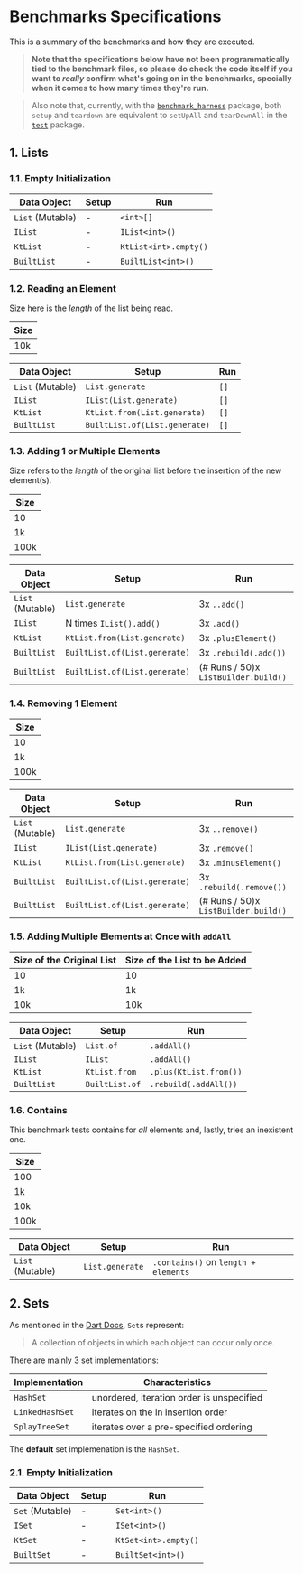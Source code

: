 # Benchmarks Specifications

This is a summary of the benchmarks and how they are executed.

> **Note that the specifications below have not been programmatically tied to the benchmark files, so please do check the code itself if you want to *really* confirm what's going on in the benchmarks, specially when it comes to how many times they're run.**

> Also note that, currently, with the [`benchmark_harness`][benchmark_harness] package, both `setup` and `teardown` are equivalent to `setUpAll` and `tearDownAll` in the [`test`][test] package.


[benchmark_harness]: https://pub.dev/packages/benchmark_harness
[test]: https://pub.dev/packages/test

## 1. Lists

### 1.1. Empty Initialization

| Data Object      | Setup | Run                   |
| ---------------- | ----- | --------------------- |
| `List` (Mutable) | -     | `<int>[]`             |
| `IList`          | -     | `IList<int>()`        |
| `KtList`         | -     | `KtList<int>.empty()` |
| `BuiltList`      | -     | `BuiltList<int>()`    |

### 1.2. Reading an Element

Size here is the *length* of the list being read.

| Size |
| ---- |
| 10k  |

| Data Object      | Setup                         | Run  |
| ---------------- | ----------------------------- | ---- |
| `List` (Mutable) | `List.generate`               | `[]` |
| `IList`          | `IList(List.generate)`        | `[]` |
| `KtList`         | `KtList.from(List.generate)`  | `[]` |
| `BuiltList`      | `BuiltList.of(List.generate)` | `[]` |

### 1.3. Adding 1 or Multiple Elements

Size refers to the *length* of the original list before the insertion of the new element(s).

| Size |
| ---- |
| 10   |
| 1k   |
| 100k |

| Data Object      | Setup                         | Run                                  |
| ---------------- | ----------------------------- | ------------------------------------ |
| `List` (Mutable) | `List.generate`               | 3x `..add()`                         |
| `IList`          | N times `IList().add()`       | 3x `.add()`                          |
| `KtList`         | `KtList.from(List.generate)`  | 3x `.plusElement()`                  |
| `BuiltList`      | `BuiltList.of(List.generate)` | 3x `.rebuild(.add())`                |
| `BuiltList`      | `BuiltList.of(List.generate)` | (# Runs / 50)x `ListBuilder.build()` |

### 1.4. Removing 1 Element

| Size |
| ---- |
| 10   |
| 1k   |
| 100k |

| Data Object      | Setup                         | Run                                  |
| ---------------- | ----------------------------- | ------------------------------------ |
| `List` (Mutable) | `List.generate`               | 3x `..remove()`                      |
| `IList`          | `IList(List.generate)`        | 3x `.remove()`                       |
| `KtList`         | `KtList.from(List.generate)`  | 3x `.minusElement()`                 |
| `BuiltList`      | `BuiltList.of(List.generate)` | 3x `.rebuild(.remove())`             |
| `BuiltList`      | `BuiltList.of(List.generate)` | (# Runs / 50)x `ListBuilder.build()` |

### 1.5. Adding Multiple Elements at Once with `addAll`

| Size of the Original List | Size of the List to be Added |
| ------------------------- | ---------------------------- |
| 10                        | 10                           |
| 1k                        | 1k                           |
| 10k                       | 10k                          |

| Data Object      | Setup          | Run                    |
| ---------------- | -------------- | ---------------------- |
| `List` (Mutable) | `List.of`      | `.addAll()`            |
| `IList`          | `IList`        | `.addAll()`            |
| `KtList`         | `KtList.from`  | `.plus(KtList.from())` |
| `BuiltList`      | `BuiltList.of` | `.rebuild(.addAll())`  |

### 1.6. Contains

This benchmark tests contains for *all* elements and, lastly, tries an inexistent one.

| Size |
| ---- |
| 100  |
| 1k   |
| 10k  |
| 100k |

| Data Object      | Setup           | Run                                  |
| ---------------- | --------------- | ------------------------------------ |
| `List` (Mutable) | `List.generate` | `.contains()` on `length + elements` |

## 2. Sets

As mentioned in the [Dart Docs][set_docs], `Set`s represent:

> A collection of objects in which each object can occur only once.

There are mainly 3 set implementations:

| Implementation  | Characteristics                           |
| --------------- | ----------------------------------------- |
| `HashSet`       | unordered, iteration order is unspecified |
| `LinkedHashSet` | iterates on the in insertion order        |
| `SplayTreeSet`  | iterates over a pre-specified ordering    |

The **default** set implemenation is the `HashSet`.


[set_docs]: https://api.dart.dev/stable/2.9.1/dart-core/Set-class.html

### 2.1. Empty Initialization

| Data Object     | Setup | Run                  |
| --------------- | ----- | -------------------- |
| `Set` (Mutable) | -     | `Set<int>()`         |
| `ISet`          | -     | `ISet<int>()`        |
| `KtSet`         | -     | `KtSet<int>.empty()` |
| `BuiltSet`      | -     | `BuiltSet<int>()`    |
